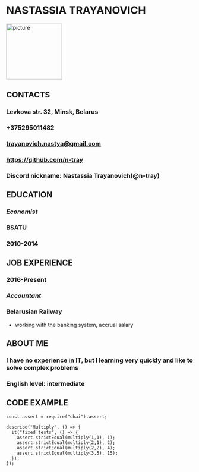 # NASTASSIA __TRAYANOVICH__
<image src="https://pbs.twimg.com/media/CeZoAauUYAA32in.jpg:large" alt="picture" width="150">


## CONTACTS
### Levkova str. 32, Minsk, Belarus
### +375295011482
### trayanovich.nastya@gmail.com
### https://github.com/n-tray
### Discord nickname: Nastassia Trayanovich(@n-tray)


## EDUCATION
### __*Economist*__
### BSATU
### 2010-2014

## JOB EXPERIENCE
### 2016-Present
### __*Accountant*__
### Belarusian Railway
* working with the banking system, accrual salary

## ABOUT ME
### I have no experience in IT, but I learning very quickly and like to solve complex problems
### English level: intermediate
## CODE EXAMPLE
```
const assert = require("chai").assert;

describe("Multiply", () => {
  it("fixed tests", () => {
    assert.strictEqual(multiply(1,1), 1);
    assert.strictEqual(multiply(2,1), 2);
    assert.strictEqual(multiply(2,2), 4);
    assert.strictEqual(multiply(3,5), 15);   
  });
});
```
